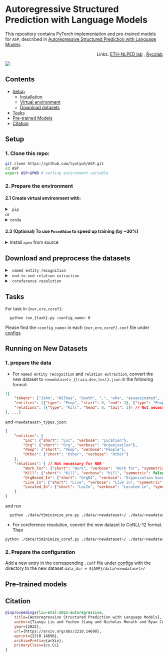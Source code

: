 # Autoregressive Structured Prediction with Language Models
This repository contains PyTorch implementation and pre-trained models for ``ASP``, described in [Autoregressive Structured Prediction with Language Models](https://arxiv.org/pdf/2210.14698.pdf).

<p align="right" width="100%"> Links: <a href="https://github.com/eth-nlped">ETH-NLPED lab</a> , <a href="https://github.com/rycolab">Rycolab</a>  </p>

![](./figs/illustration.gif)

## Contents
* [Setup](#Setup)
  * [Installation](#clone-this-repo)
  * [Virtual environment](#Prepare-the-environment)
  * [Download datasets](#Download-and-preprocess-the-datasets)
* [Tasks](#Tasks)
* [Pre-trained Models](#Pre-trained-Models)
* [Citation](#Citation)


## Setup

### 1. Clone this repo:
```bash
git clone https://github.com/lyutyuh/ASP.git
cd ASP
export ASP=$PWD # setting environment variable
```
### 2. Prepare the environment

#### 2.1 Create virtual environment with:
<details>
    <summary> <code> pip </code> </summary>

```bash
python -m venv <path_to_venv>/asp    # create a new environment (asp)
source <path_to_venv>/asp/bin/activate
pip install -r requirements.txt
```

</details> 
or

<details>
    <summary> <code>conda</code> </summary>

```bash
conda env create -f environment.yml    # create a new environment (asp)
```

</details>


#### 2.2 (Optional) To use ```FusedAdam``` to speed up training (by ~30%)

<details>
    <summary> Install <code>apex</code> from source </summary>

  ```bash
  sudo apt update
  sudo apt install python3-pybind11
  git clone https://github.com/NVIDIA/apex
  cd apex
  pip install -v --disable-pip-version-check --no-cache-dir --global-option="--cpp_ext" --global-option="--cuda_ext" ./
  ```

</details>



## Download and preprocess the datasets


<details>
    <summary> <code> named entity recognition </code> </summary>
    
### HIPE-2022 AjMC (English)
```bash
  pip install flair
  python data/conll03_ner/hipe2022_to_json.py
  python3 data/t5minimize_hipe2022.py $HOME/.flair/datasets/ner_hipe_2022/v2.1/ajmc/en/with_doc_seperator \
  $HOME/.flair/datasets/ner_hipe_2022/v2.1/ajmc/en/with_doc_seperator \
  bigscience-historical-texts/t5-efficient-blbooks-large-nl36
```

### OntoNotes V5
Coming soon!
</details> 


<details>
    <summary> <code> end-to-end relation extraction </code> </summary>

### CoNLL-04

  ```bash
    wget https://polybox.ethz.ch/index.php/s/Lk44AwhOeDSeZTh/download -O ./data/conll04_ere.zip
    unzip ./data/conll04_ere.zip -d ./data
    rm ./data/conll04_ere.zip
    python ./data/t5minimize_ere.py ./data/conll04_ere/ ./data/conll04_ere
  ```

### ACE-05

ACE-05 is not a publically available dataset. Please follow https://github.com/luanyi/DyGIE/tree/master/preprocessing to obtain
the dataset json files ```{train,dev,test}.json``` and copy them to ```./data/ace05_ere/```.

Then:

  ```bash
    python ./data/ace05_ere/ace05_to_json.py
    python ./data/t5minimize_ere.py ./data/ace05_ere ./data/ace05_ere
  ```

</details> 


<details>
    <summary> <code> coreference resolution </code> </summary>

### CoNLL-12 (OntoNotes)

OntoNotes is not a publically available dataset. Please follow http://conll.cemantix.org/2012/data.html and https://catalog.ldc.upenn.edu/LDC2013T19 to obtain
the files ```{train,dev,test}.english.v4_gold_conll``` and copy them to ```./data/ontonotes_coref/```.

Then:

  ```bash
  python ./data/t5minimize_coref.py ./data/ontonotes_coref/ ./data/ontonotes_coref/
  ```

</details> 


## Tasks

For task in ```{ner,ere,coref}```:
```bash
  python run_{task}.py <config_name> 0 
```
Please find the ```<config_name>``` in each ```{ner,ere,coref}.conf``` file under [configs](configs)



## Running on New Datasets
### 1. prepare the data
* For `named entity recognition` and `relation extraction`,
convert the new dataset to `<newdataset>_{train,dev,test}.json` in the following format:
```json
[{
    "tokens": ["John", "Wilkes", "Booth", ",", "who", "assassinated", "President", "Lincoln", ",", "was", "an", "actor", "."], 
    "entities": [{"type": "Peop", "start": 0, "end": 3}, {"type": "Peop", "start": 6, "end": 8}], 
    "relations": [{"type": "Kill", "head": 0, "tail": 1}] // Not necessary for NER
}, ...]
```
and `<newdataset>_types.json`:

```json
{
    "entities": {
        "Loc": {"short": "Loc", "verbose": "Location"}, 
        "Org": {"short": "Org", "verbose": "Organization"}, 
        "Peop": {"short": "Peop", "verbose":"People"}, 
        "Other": {"short": "Other", "verbose": "Other"}
    }, 
    "relations": { // Not necessary for NER
        "Work_For": {"short": "Work", "verbose": "Work for", "symmetric": false}, 
        "Kill": {"short": "Kill", "verbose": "Kill", "symmetric": false}, 
        "OrgBased_In": {"short": "OrgBI", "verbose": "Organization based in", "symmetric": false}, 
        "Live_In": {"short": "Live", "verbose": "Live in", "symmetric": false}, 
        "Located_In": {"short": "LocIn", "verbose": "Located in", "symmetric": false}
    }
}
```


and run 
```bash
  python ./data/t5minimize_ere.py ./data/<newdataset>/ ./data/<newdataset>/
```


* For coreference resolution, convert the new dataset to CoNLL-12 format.
Then
```bash
python ./data/t5minimize_coref.py ./data/<newdataset>/ ./data/<newdataset>/
```

### 2. Prepare the configuration
Add a new entry in the corresponding `.conf` file under [configs](configs) with the directory to the new dataset `data_dir = ${ASP}/data/<newdataset>/`


## Pre-trained models



## Citation
```bibtex
@inproceedings{liu-etal-2022-autoregressive,
    title={Autoregressive Structured Prediction with Language Models},
    author={Tianyu Liu and Yuchen Jiang and Nicholas Monath and Ryan Cotterell and Mrinmaya Sachan},
    year={2022},
    url={https://arxiv.org/abs/2210.14698},
    eprint={2210.14698},
    archivePrefix={arXiv},
    primaryClass={cs.CL}
}
```